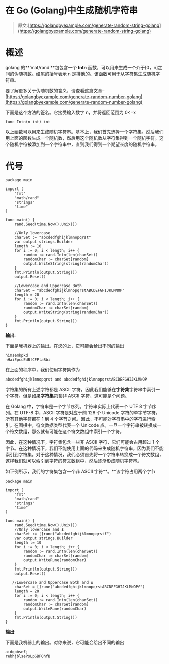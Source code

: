 # 在 Go (Golang)中生成随机字符串

> 原文:[https://golangbyexample.com/generate-random-string-golang](https://golangbyexample.com/generate-random-string-golang)

# **概述**

golang 的**‘mat/rand’**包包含一个 **Intn** 函数，可以用来生成一个介于[0，n]之间的伪随机数。结尾的括号表示 n 是排他的。该函数可用于从字符集生成随机字符串。

要了解更多关于伪随机数的含义，请查看这篇文章–[https://golangbyexample.com/generate-random-number-golang](https://golangbyexample.com/generate-random-number-golang)

下面是这个方法的签名。它接受输入数字 n，并将返回范围为 0<=x

```
func Intn(n int) int
```

以上函数可以用来生成随机字符串。基本上，我们首先选择一个字符集。然后我们用上面的函数生成一个随机数，然后用这个随机数从字符集得到一个随机字符。这个随机字符被添加到一个字符串中，直到我们得到一个期望长度的随机字符串。

# **代号**

```
package main

import (
    "fmt"
    "math/rand"
    "strings"
    "time"
)

func main() {
    rand.Seed(time.Now().Unix())

    //Only lowercase
    charSet := "abcdedfghijklmnopqrst"
    var output strings.Builder
    length := 10
    for i := 0; i < length; i++ {
        random := rand.Intn(len(charSet))
        randomChar := charSet[random]
        output.WriteString(string(randomChar))
    }
    fmt.Println(output.String())
    output.Reset()

    //Lowercase and Uppercase Both
    charSet = "abcdedfghijklmnopqrstABCDEFGHIJKLMNOP"
    length = 20
    for i := 0; i < length; i++ {
        random := rand.Intn(len(charSet))
        randomChar := charSet[random]
        output.WriteString(string(randomChar))
    }
    fmt.Println(output.String())
}
```

**输出:**

下面是我机器上的输出。在您的上，它可能会给出不同的输出

```
himsemkpkd
nHaiEpccEdBfCFPtaBbi
```

在上面的程序中，我们使用字符集作为

```
abcdedfghijklmnopqrst and abcdedfghijklmnopqrstABCDEFGHIJKLMNOP
```

字符集的所有上述字符都是 ASCII 字符，因此我们能够在**字符集**字符串中索引一个字符。但是如果**字符集**包含非 ASCII 字符，这可能是个问题。

在 Golang 中，字符串是一个字节序列。字符串实际上代表一个 UTF 8 字节序列。在 UTF-8 中，ASCII 字符是对应于前 128 个 Unicode 字符的单字节字符。所有其他字符都在 1 到 4 个字节之间。因此，不可能对字符串中的字符进行索引。在围棋中，符文数据类型代表一个 Unicode 点。一旦一个字符串被转换成一个符文数组，那么就有可能在这个符文数组中索引一个字符。

因此，在这种情况下，字符集包含一些非 ASCII 字符，它们可能会占用超过 1 个字节。在这种情况下，我们不能使用上面的代码来生成随机字符串，因为我们不能索引到字符集。对于这种情况，我们必须首先将一个字符串转换成一个符文数组，这样我们就可以索引到字符的符文数组中，然后逐渐形成随机字符串。

如下例所示，我们的字符集包含一个非 ASCII 字符**。**该字符占用两个字节

```
package main

import (
    "fmt"
    "math/rand"
    "strings"
    "time"
)

func main() {
    rand.Seed(time.Now().Unix())
    //Only lowercase and £
    charSet := []rune("abcdedfghijklmnopqrst£")
    var output strings.Builder
    length := 10
    for i := 0; i < length; i++ {
        random := rand.Intn(len(charSet))
        randomChar := charSet[random]
        output.WriteRune(randomChar)
    }
    fmt.Println(output.String())
    output.Reset()

   //Lowercase and Uppercase Both and £
    charSet = []rune("abcdedfghijklmnopqrstABCDEFGHIJKLMNOP£")
    length = 20
    for i := 0; i < length; i++ {
        random := rand.Intn(len(charSet))
        randomChar := charSet[random]
        output.WriteRune(randomChar)
    }
    fmt.Println(output.String())
}
```

**输出**:

下面是我机器上的输出。对你来说，它可能会给出不同的输出

```
aidqpbse£j
rebhjblsePsLpGBPOhfB
```
